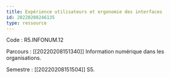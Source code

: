 ```yaml
---
title: Expérience utilisateurs et ergonomie des interfaces
id: 20220208246135
type: ressource
---
```


Code : R5.INFONUM.12

Parcours : [[20220208151340]] Information numérique dans les organisations.

Semestre : [[20220208151504]] S5.